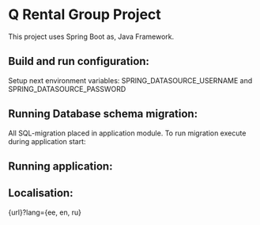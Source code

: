 # Q Rental Group Project

This project uses Spring Boot as, Java Framework.
## Build and run configuration:
Setup next environment variables:
SPRING_DATASOURCE_USERNAME and SPRING_DATASOURCE_PASSWORD

## Running Database schema migration:
All SQL-migration placed in application module.
To run migration execute during application start:
## Running application:


## Localisation:
{url}?lang={ee, en, ru}